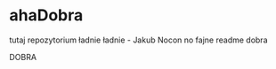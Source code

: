 # ahaDobra
tutaj repozytorium ładnie ładnie - Jakub Nocon
no fajne readme dobra






















































































































































































































































DOBRA
